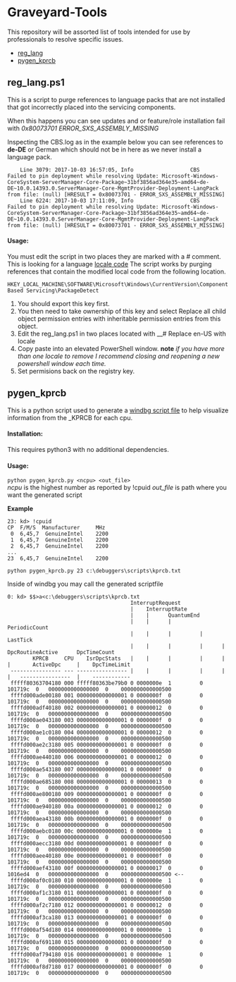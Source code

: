 # Graveyard-Tools
This repository will be assorted list of tools intended for use by professionals to resolve specific issues. 
* [reg_lang](https://github.com/00-eight/Graveyard-Tools#reg_langps1)
* [pygen_kprcb](https://github.com/00-eight/Graveyard-Tools#pygen_kprcb)

## reg_lang.ps1 
This is a script to purge references to language packs that are not installed that got incorrectly placed into the servicing components.  
  
When this happens you can see updates and or feature/role installation fail with *0x80073701 ERROR_SXS_ASSEMBLY_MISSING*

  
Inspecting the CBS.log as in the example below you can see references to __de-DE__ or German which should not be in here as we never install a language pack. 
```
	Line 3079: 2017-10-03 16:57:05, Info                  CBS    Failed to pin deployment while resolving Update: Microsoft-Windows-CoreSystem-ServerManager-Core-Package~31bf3856ad364e35~amd64~de-DE~10.0.14393.0.ServerManager-Core-MgmtProvider-Deployment-LangPack from file: (null) [HRESULT = 0x80073701 - ERROR_SXS_ASSEMBLY_MISSING]
	Line 6224: 2017-10-03 17:11:09, Info                  CBS    Failed to pin deployment while resolving Update: Microsoft-Windows-CoreSystem-ServerManager-Core-Package~31bf3856ad364e35~amd64~de-DE~10.0.14393.0.ServerManager-Core-MgmtProvider-Deployment-LangPack from file: (null) [HRESULT = 0x80073701 - ERROR_SXS_ASSEMBLY_MISSING]
```

#### Usage:

You must edit the script in two places they are marked with a _#_ comment. This is looking for a language [locale code](https://msdn.microsoft.com/en-us/library/cc233982.aspx)
The script works by purging references that contain the modified local code from the following location.  
  
```HKEY_LOCAL_MACHINE\SOFTWARE\Microsoft\Windows\CurrentVersion\Component Based Servicing\PackageDetect```
  
1. You should export this key first. 
2. You then need to take ownership of this key and select Replace all child object permission entries with inheritable permission entries from this object.
3. Edit the reg_lang.ps1 in two places located with __# Replace en-US with locale 
4. Copy paste into an elevated PowerShell window. __note__ *if you have more than one locale to remove I recommend closing and reopening a new powershell window each time.*
5. Set permisions back on the registry key. 

## pygen_kprcb
This is a python script used to generate a [windbg script file](https://docs.microsoft.com/en-us/windows-hardware/drivers/debugger/using-script-files)
 to help visualize information from the _KPRCB for each cpu.  

#### Installation:
This requires python3 with no additional dependencies.

#### Usage:
`python pygen_kprcb.py <ncpu> <out_file>`   
_ncpu_ is the highest number as reported by !cpuid
*out_file* is path where you want the generated script

__Example__ 
```
23: kd> !cpuid
CP  F/M/S  Manufacturer     MHz
 0  6,45,7  GenuineIntel    2200
 1  6,45,7  GenuineIntel    2200
 2  6,45,7  GenuineIntel    2200
...
23  6,45,7  GenuineIntel    2200
```

`python pygen_kprcb.py 23 c:\debuggers\scripts\kprcb.txt`

Inside of windbg you may call the generated scriptfile 
```
0: kd> $$>a<c:\debuggers\scripts\kprcb.txt
                                       InterruptRequest
                                       |    InterruptRate
                                       |    |      QuantumEnd
                                       |    |      |         PeriodicCount
                                       |    |      |         |      LastTick
                                       |    |      |         |      |     DpcRoutineActive      DpcTimeCount
        KPRCB     CPU    IsrDpcStats   |    |      |         |      |     |       ActiveDpc     |    DpcTimeLimit
 ---------------- --- ---------------- |    |      |         |      |     |   ----------------  |    ------------
 fffff80363704180 000 fffff80363be79b0 0 0000000e  1         0   101719c  0   0000000000000000  0    0000000000000500
 ffffd000ade00180 001 0000000000000001 0 0000000f  0         0   101719c  0   0000000000000000  0    0000000000000500
 ffffd000adf40180 002 0000000000000001 0 00000012  0         0   101719c  0   0000000000000000  0    0000000000000500
 ffffd000ae043180 003 0000000000000001 0 0000000f  0         0   101719c  0   0000000000000000  0    0000000000000500
 ffffd000ae1c0180 004 0000000000000001 0 00000012  0         0   101719c  0   0000000000000000  0    0000000000000500
 ffffd000ae2c3180 005 0000000000000001 0 0000000f  0         0   101719c  0   0000000000000000  0    0000000000000500
 ffffd000ae440180 006 0000000000000001 0 00000012  0         0   101719c  0   0000000000000000  0    0000000000000500
 ffffd000ae543180 007 0000000000000001 0 0000000f  0         0   101719c  0   0000000000000000  0    0000000000000500
 ffffd000ae685180 008 0000000000000001 0 00000013  0         0   101719c  0   0000000000000000  0    0000000000000500
 ffffd000ae800180 009 0000000000000001 0 0000000f  0         0   101719c  0   0000000000000000  0    0000000000000500
 ffffd000ae940180 00a 0000000000000001 0 00000012  0         0   101719c  0   0000000000000000  0    0000000000000500
 ffffd000aea43180 00b 0000000000000001 0 0000000f  0         0   101719c  0   0000000000000000  0    0000000000000500
 ffffd000aebc0180 00c 0000000000000001 0 0000000e  1         0   101719c  0   0000000000000000  0    0000000000000500
 ffffd000aecc3180 00d 0000000000000001 0 0000000f  0         0   101719c  0   0000000000000000  0    0000000000000500
 ffffd000aee40180 00e 0000000000000001 0 0000000f  0         0   101719c  0   0000000000000000  0    0000000000000500
 ffffd000aef43180 00f 0000000000000001 0 00000017  0         0   1016ed4  0   0000000000000000  0    0000000000000500 <--
 ffffd000af0c0180 010 0000000000000001 0 0000000e  1         0   101719c  0   0000000000000000  0    0000000000000500
 ffffd000af1c3180 011 0000000000000001 0 0000000f  0         0   101719c  0   0000000000000000  0    0000000000000500
 ffffd000af2c7180 012 0000000000000001 0 00000012  0         0   101719c  0   0000000000000000  0    0000000000000500
 ffffd000af3ca180 013 0000000000000001 0 0000000f  0         0   101719c  0   0000000000000000  0    0000000000000500
 ffffd000af54d180 014 0000000000000001 0 0000000e  1         0   101719c  0   0000000000000000  0    0000000000000500
 ffffd000af691180 015 0000000000000001 0 0000000f  0         0   101719c  0   0000000000000000  0    0000000000000500
 ffffd000af794180 016 0000000000000001 0 0000000e  1         0   101719c  0   0000000000000000  0    0000000000000500
 ffffd000af8d7180 017 0000000000000001 0 0000000f  0         0   101719c  0   0000000000000000  0    0000000000000500
```